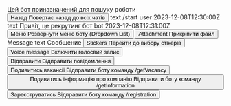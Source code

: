 <?xml version="1.0" encoding="UTF-8"?>
<telegramBotInterface>
    <title>Рекрутинг бот</title>
    <description>Цей бот приназначений для пошуку роботи</description>
    <content>
        <button>
            <label>Назад</label>
            <action>Повертає назад до всіх чатів</action>
        </button>
    <messages>
        <message>
            <type>text</type>
            <content>/start</content>
            <sender>user</sender>
            <timestamp>2023-12-08T12:30:00Z</timestamp>
        </message>
        <message>
            <type>text</type>
            <content>Привіт, це рекрутинг бот</content>
            <sender>bot</sender>
            <timestamp>2023-12-08T12:31:00Z</timestamp>
        </message>
    </messages>
        <button>
            <label>Меню</label>
            <action>Розвернути меню боту (Dropdown List)</action>
        </button>
        <button>
            <label>Attachment</label>
            <action>Прикріпити файл</action>
        </button>
        <inputField>
            <label>Message</label>
            <type>text</type>
            <placeholder>Сообщение</placeholder>
        </inputField>
        <button>
            <label>Stickers</label>
            <action>Перейти до вибору стікерів</action>
        </button>
        <button>
            <label>Voice message</label>
            <action>Включити голосвий запис</action>
        </button>
        <button>
            <label>Відправити</label>
            <action>Відправити повідомлення</action>
        </button>
        <button>
            <label>Подивитись вакансії</label>
           <action>Відправити боту команду /getVacancy </action>
        </button>
        <button>
            <label>Подивитись інформацію про компанію</label>
           <action>Відправити боту команду /getInformation </action>
        </button>
        <button>
             <label>Зареєструватись</label>
            <action>Відправити боту команду /registration</action>
        </button>
    </content>
</telegramBotInterface>
